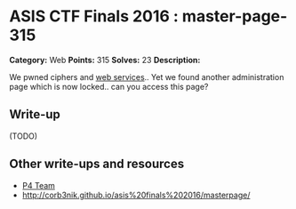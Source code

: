 # ASIS CTF Finals 2016 : master-page-315

**Category:** Web
**Points:** 315
**Solves:** 23
**Description:**

We pwned ciphers and [web services](https://masterpage.asis-ctf.ir/).. Yet we found another administration page which is now locked.. can you access this page?


## Write-up

(TODO)

## Other write-ups and resources

* [P4 Team](https://github.com/p4-team/ctf/blob/master/2016-09-09-asis-final/master_page/README.md)
* http://corb3nik.github.io/asis%20finals%202016/masterpage/
